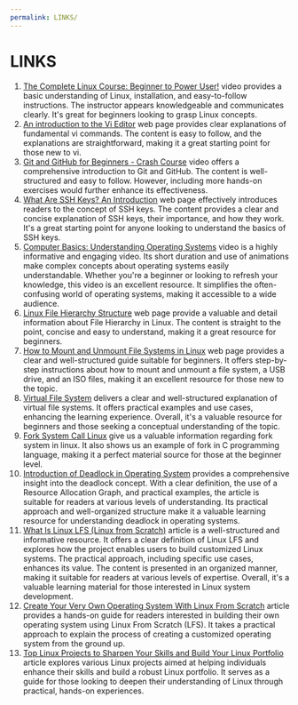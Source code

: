 ```yaml
---
permalink: LINKS/
---
```

# LINKS
1. [The Complete Linux Course: Beginner to Power User!](https://youtu.be/wBp0Rb-ZJak) video provides a basic understanding of Linux, installation, and easy-to-follow instructions. The instructor appears knowledgeable and communicates clearly. It's great for beginners looking to grasp Linux concepts.
2. [An introduction to the Vi Editor](https://www.redhat.com/sysadmin/introduction-vi-editor#:~:text=In%20Vi%2C%20write%20means%20save,any%20changes%20and%20exits%20Vi.) web page provides clear explanations of fundamental vi commands. The content is easy to follow, and the explanations are straightforward, making it a great starting point for those new to vi.
3. [Git and GitHub for Beginners - Crash Course](https://www.youtube.com/watch?v=RGOj5yH7evk) video offers a comprehensive introduction to Git and GitHub. The content is well-structured and easy to follow. However, including more hands-on exercises would further enhance its effectiveness.
4. [What Are SSH Keys? An Introduction](https://blog.invgate.com/what-are-ssh-keys) web page effectively introduces readers to the concept of SSH keys. The content provides a clear and concise explanation of SSH keys, their importance, and how they work. It's a great starting point for anyone looking to understand the basics of SSH keys.
5. [Computer Basics: Understanding Operating Systems](https://www.youtube.com/watch?v=fkGCLIQx1MI) video is a highly informative and engaging video. Its short duration and use of animations make complex concepts about operating systems easily understandable. Whether you're a beginner or looking to refresh your knowledge, this video is an excellent resource. It simplifies the often-confusing world of operating systems, making it accessible to a wide audience.
6. [Linux File Hierarchy Structure](https://www.geeksforgeeks.org/linux-file-hierarchy-structure/) web page provide a valuable and detail information about File Hierarchy in Linux. The content is straight to the point, concise and easy to understand, making it a great resource for beginners.
7. [How to Mount and Unmount File Systems in Linux](https://linuxize.com/post/how-to-mount-and-unmount-file-systems-in-linux/#google_vignette) web page provides a clear and well-structured guide suitable for beginners. It offers step-by-step instructions about how to mount and unmount a file system, a USB drive, and an ISO files, making it an excellent resource for those new to the topic. 
8. [Virtual File System](https://www.geeksforgeeks.org/virtual-file-system/) delivers a clear and well-structured explanation of virtual file systems. It offers practical examples and use cases, enhancing the learning experience. Overall, it's a valuable resource for beginners and those seeking a conceptual understanding of the topic.
9. [Fork System Call Linux](https://linuxhint.com/fork-system-call-linux/) give us a valuable information regarding fork system in linux. It also shows us an example of fork in C programming language, making it a perfect material source for those at the beginner level.
10. [Introduction of Deadlock in Operating System](https://www.geeksforgeeks.org/introduction-of-deadlock-in-operating-system/) provides a comprehensive insight into the deadlock concept. With a clear definition, the use of a Resource Allocation Graph, and practical examples, the article is suitable for readers at various levels of understanding. Its practical approach and well-organized structure make it a valuable learning resource for understanding deadlock in operating systems.
11. [What Is Linux LFS (Linux from Scratch)](https://www.alibabacloud.com/blog/what-is-linux-lfs-linux-from-scratch_600026#:~:text=Linux%20LFS%20(Linux%20From%20Scratch)%20is%20a%20project%20that%20provides,to%20specific%20requirements%20and%20preferences.) article is a well-structured and informative resource. It offers a clear definition of Linux LFS and explores how the project enables users to build customized Linux systems. The practical approach, including specific use cases, enhances its value. The content is presented in an organized manner, making it suitable for readers at various levels of expertise. Overall, it's a valuable learning material for those interested in Linux system development.
12. [Create Your Very Own Operating System With Linux From Scratch](https://www.makeuseof.com/tag/create-operating-system-linux-scratch-linux-si/) article provides a hands-on guide for readers interested in building their own operating system using Linux From Scratch (LFS). It takes a practical approach to explain the process of creating a customized operating system from the ground up.
13. [Top Linux Projects to Sharpen Your Skills and Build Your Linux Portfolio](https://careerkarma.com/blog/linux-projects/https://careerkarma.com/blog/linux-projects/) article explores various Linux projects aimed at helping individuals enhance their skills and build a robust Linux portfolio. It serves as a guide for those looking to deepen their understanding of Linux through practical, hands-on experiences.
